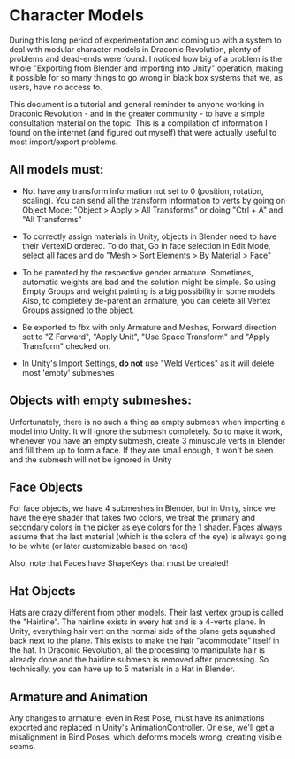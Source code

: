 # Character Models

During this long period of experimentation and coming up with a system to deal with modular character models in Draconic Revolution, plenty of problems and dead-ends were found. I noticed how big of a problem is the whole "Exporting from Blender and importing into Unity" operation, making it possible for so many things to go wrong in black box systems that we, as users, have no access to.

This document is a tutorial and general reminder to anyone working in Draconic Revolution - and in the greater community - to have a simple consultation material on the topic. This is a compilation of information I found on the internet (and figured out myself) that were actually useful to most import/export problems. 


## All models must:
- Not have any transform information not set to 0 (position, rotation, scaling). You can send all the transform information to verts by going on Object Mode: "Object > Apply > All Transforms" or doing "Ctrl + A" and "All Transforms"

- To correctly assign materials in Unity, objects in Blender need to have their VertexID ordered. To do that, Go in face selection in Edit Mode, select all faces and do "Mesh > Sort Elements > By Material > Face"

- To be parented by the respective gender armature. Sometimes, automatic weights are bad and the solution might be simple. So using Empty Groups and weight painting is a big possibility in some models. Also, to completely de-parent an armature, you can delete all Vertex Groups assigned to the object.

- Be exported to fbx with only Armature and Meshes, Forward direction set to "Z Forward", "Apply Unit", "Use Space Transform" and "Apply Transform" checked on.

- In Unity's Import Settings, **do not** use "Weld Vertices" as it will delete most 'empty' submeshes 

## Objects with empty submeshes:
Unfortunately, there is no such a thing as empty submesh when importing a model into Unity. It will ignore the submesh completely.
So to make it work, whenever you have an empty submesh, create 3 minuscule verts in Blender and fill them up to form a face. If they are small enough, it won't be seen and the submesh will not be ignored in Unity

## Face Objects
For face objects, we have 4 submeshes in Blender, but in Unity, since we have the eye shader that takes two colors, we treat the primary and secondary colors in the picker as eye colors for the 1 shader. Faces always assume that the last material (which is the sclera of the eye) is always going to be white (or later customizable based on race)

Also, note that Faces have ShapeKeys that must be created!

## Hat Objects
Hats are crazy different from other models. Their last vertex group is called the "Hairline". The hairline exists in every hat and is a 4-verts plane. In Unity, everything hair vert on the normal side of the plane gets squashed back next to the plane. This exists to make the hair "acommodate" itself in the hat. In Draconic Revolution, all the processing to manipulate hair is already done and the hairline submesh is removed after processing. So technically, you can have up to 5 materials in a Hat in Blender.

## Armature and Animation
Any changes to armature, even in Rest Pose, must have its animations exported and replaced in Unity's AnimationController. Or else, we'll get a misalignment in Bind Poses, which deforms models wrong, creating visible seams.